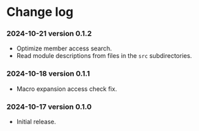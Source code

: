 # Change log

### 2024-10-21 version 0.1.2

* Optimize member access search.
* Read module descriptions from files in the `src` subdirectories.

### 2024-10-18 version 0.1.1

* Macro expansion access check fix.

### 2024-10-17 version 0.1.0

* Initial release.

